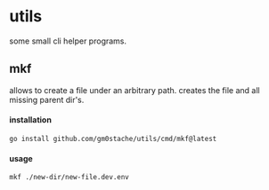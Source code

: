 # utils

some small cli helper programs.

## mkf

allows to create a file under an arbitrary path. creates the file and all missing parent dir's.

#### installation

```shell
go install github.com/gm0stache/utils/cmd/mkf@latest
```

#### usage

```shell
mkf ./new-dir/new-file.dev.env
```
